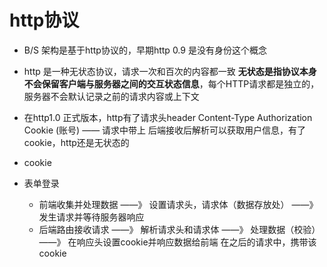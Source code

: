 
# http协议

- B/S 架构是基于http协议的，早期http 0.9 是没有身份这个概念
- http 是一种无状态协议，请求一次和百次的内容都一致 
     **无状态是指协议本身不会保留客户端与服务器之间的交互状态信息**，每个HTTP请求都是独立的，服务器不会默认记录之前的请求内容或上下文


- 在http1.0 正式版本，http有了请求头header
    Content-Type
    Authorization
    Cookie (账号) —— 请求中带上 后端接收后解析可以获取用户信息，有了cookie，http还是无状态的

- cookie
- 表单登录
    - 前端收集并处理数据 ——》 设置请求头，请求体（数据存放处） ——》 发生请求并等待服务器响应
    - 后端路由接收请求 ——》 解析请求头和请求体 ——》 处理数据（校验） ——》 在响应头设置cookie并响应数据给前端
    在之后的请求中，携带该cookie